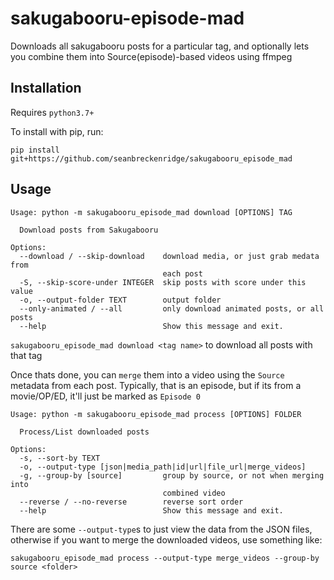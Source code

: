# sakugabooru-episode-mad

Downloads all sakugabooru posts for a particular tag, and optionally lets you combine them into Source(episode)-based videos using ffmpeg

## Installation

Requires `python3.7+`

To install with pip, run:

```
pip install git+https://github.com/seanbreckenridge/sakugabooru_episode_mad
```

## Usage

```
Usage: python -m sakugabooru_episode_mad download [OPTIONS] TAG

  Download posts from Sakugabooru

Options:
  --download / --skip-download    download media, or just grab medata from
                                  each post
  -S, --skip-score-under INTEGER  skip posts with score under this value
  -o, --output-folder TEXT        output folder
  --only-animated / --all         only download animated posts, or all posts
  --help                          Show this message and exit.
```

`sakugabooru_episode_mad download <tag name>` to download all posts with that tag

Once thats done, you can `merge` them into a video using the `Source` metadata from each post. Typically, that is an episode, but if its from a movie/OP/ED, it'll just be marked as `Episode 0`

```
Usage: python -m sakugabooru_episode_mad process [OPTIONS] FOLDER

  Process/List downloaded posts

Options:
  -s, --sort-by TEXT
  -o, --output-type [json|media_path|id|url|file_url|merge_videos]
  -g, --group-by [source]         group by source, or not when merging into
                                  combined video
  --reverse / --no-reverse        reverse sort order
  --help                          Show this message and exit.
```

There are some `--output-type`s to just view the data from the JSON files, otherwise if you want to merge the downloaded videos, use something like:

```
sakugabooru_episode_mad process --output-type merge_videos --group-by source <folder>
```
